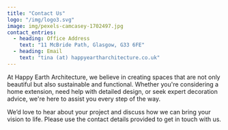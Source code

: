 ```yaml
---
title: "Contact Us"
logo: "/img/logo3.svg"
image: img/pexels-camcasey-1702497.jpg
contact_entries:
  - heading: Office Address
    text: "11 McBride Path, Glasgow, G33 6FE"
  - heading: Email
    text: "tina (at) happyeartharchitecture.co.uk"
---
```


At Happy Earth Architecture, we believe in creating spaces that are not only beautiful but also sustainable and functional. Whether you're considering a home extension, need help with detailed design, or seek expert decoration advice, we're here to assist you every step of the way.

We’d love to hear about your project and discuss how we can bring your vision to life. Please use the contact details provided to get in touch with us.
